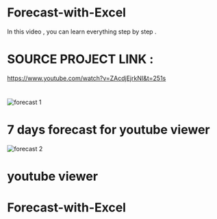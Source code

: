 # Forecast-with-Excel
In this video , you can learn everything step by step .
#
# SOURCE PROJECT LINK :
https://www.youtube.com/watch?v=ZAcdjEjrkNI&t=251s
#
![forecast 1 ](https://user-images.githubusercontent.com/101013518/233853584-4c0677ab-5394-4c5b-8a6a-f70c34ea2914.png)
# 7 days forecast for youtube viewer 
![forecast 2](https://user-images.githubusercontent.com/101013518/233853585-59e6b139-cc22-4621-b5a5-915aeea518a9.png)

#
# youtube viewer
# Forecast-with-Excel
